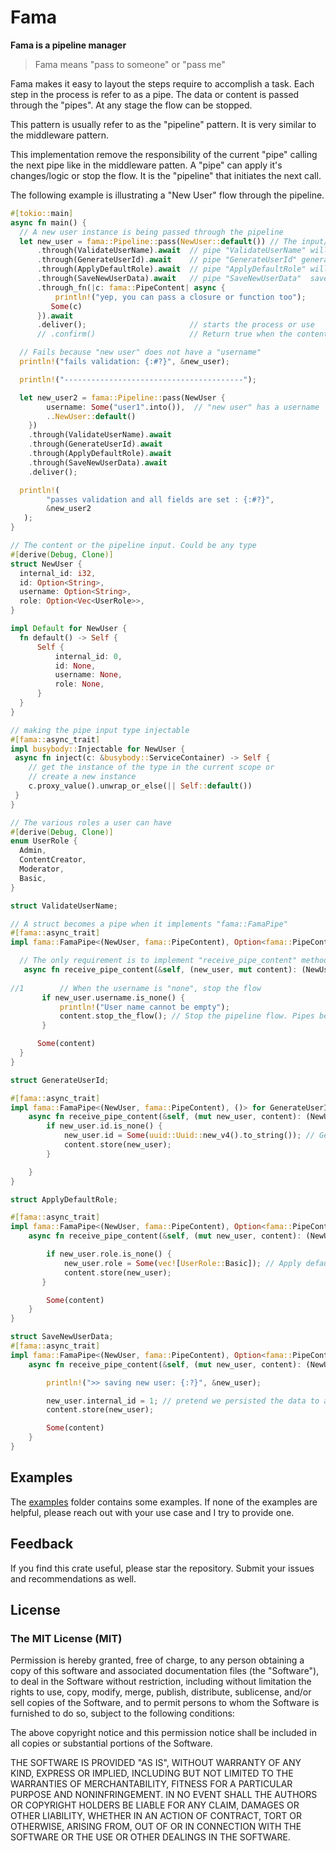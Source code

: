 # Fama

**Fama is a pipeline manager**

> Fama means "pass to someone" or "pass me"

 Fama makes it easy to layout the steps
 require to accomplish a task.
 Each step in the process is refer to as a pipe. The data or content is passed through
 the "pipes". At any stage the flow can be stopped.

 This pattern is usually refer to as the "pipeline" pattern. It is very similar to the
 middleware pattern.

 This implementation remove the responsibility of the current "pipe" calling the next pipe like
 in the middleware patten. A "pipe" can apply it's changes/logic or stop the flow. It is the "pipeline"
 that initiates the next call.

 The following example is illustrating a "New User" flow through the pipeline.

 ```rust
 #[tokio::main]
 async fn main() {
   // A new user instance is being passed through the pipeline
   let new_user = fama::Pipeline::pass(NewUser::default()) // The input/content
       .through(ValidateUserName).await  // pipe "ValidateUserName" will stop the flow if the user does not have a "username"
       .through(GenerateUserId).await    // pipe "GenerateUserId" generates and set the user ID.  
       .through(ApplyDefaultRole).await  // pipe "ApplyDefaultRole" will give the user the "Basic" role if the list of roles is empty
       .through(SaveNewUserData).await   // pipe "SaveNewUserData"  saves the data to the database. At this stage, we know all is well
       .through_fn(|c: fama::PipeContent| async {
           println!("yep, you can pass a closure or function too");
          Some(c)
       }).await
       .deliver();                       // starts the process or use
       // .confirm()                     // Return true when the content passes throug all the pipes

   // Fails because "new user" does not have a "username"
   println!("fails validation: {:#?}", &new_user);

   println!("----------------------------------------");

   let new_user2 = fama::Pipeline::pass(NewUser {
         username: Some("user1".into()),  // "new user" has a username
         ..NewUser::default()
     })
     .through(ValidateUserName).await
     .through(GenerateUserId).await
     .through(ApplyDefaultRole).await
     .through(SaveNewUserData).await
     .deliver();

   println!(
         "passes validation and all fields are set : {:#?}",
         &new_user2
    );
 }

 // The content or the pipeline input. Could be any type
 #[derive(Debug, Clone)]
 struct NewUser {
   internal_id: i32,
   id: Option<String>,
   username: Option<String>,
   role: Option<Vec<UserRole>>,
 }

 impl Default for NewUser {
   fn default() -> Self {
       Self {
           internal_id: 0,
           id: None,
           username: None,
           role: None,
       }
   }
 }

 // making the pipe input type injectable
 #[fama::async_trait]
 impl busybody::Injectable for NewUser {
  async fn inject(c: &busybody::ServiceContainer) -> Self {
     // get the instance of the type in the current scope or
     // create a new instance
     c.proxy_value().unwrap_or_else(|| Self::default())
  }
 }

 // The various roles a user can have
 #[derive(Debug, Clone)]
 enum UserRole {
   Admin,
   ContentCreator,
   Moderator,
   Basic,
 }

 struct ValidateUserName;

 // A struct becomes a pipe when it implements "fama::FamaPipe"
 #[fama::async_trait]
 impl fama::FamaPipe<(NewUser, fama::PipeContent), Option<fama::PipeContent>> for ValidateUserName {

   // The only requirement is to implement "receive_pipe_content" method
    async fn receive_pipe_content(&self, (new_user, mut content): (NewUser, fama::PipeContent)) -> Option<fama::PipeContent> {
  
//1        // When the username is "none", stop the flow
        if new_user.username.is_none() {
            println!("User name cannot be empty");
            content.stop_the_flow(); // Stop the pipeline flow. Pipes below this pipe will not get call
        }

       Some(content)
   }
 }

 struct GenerateUserId;

 #[fama::async_trait]
 impl fama::FamaPipe<(NewUser, fama::PipeContent), ()> for GenerateUserId {
     async fn receive_pipe_content(&self, (mut new_user, content): (NewUser,fama::PipeContent)) {
         if new_user.id.is_none() {
             new_user.id = Some(uuid::Uuid::new_v4().to_string()); // Generate and set the ID
             content.store(new_user);
         }

     }
 }

 struct ApplyDefaultRole;

 #[fama::async_trait]
 impl fama::FamaPipe<(NewUser, fama::PipeContent), Option<fama::PipeContent>> for ApplyDefaultRole {
     async fn receive_pipe_content(&self, (mut new_user, content): (NewUser,fama::PipeContent)) -> Option<fama::PipeContent> {

         if new_user.role.is_none() {
             new_user.role = Some(vec![UserRole::Basic]); // Apply default role
             content.store(new_user);
        }

         Some(content)
     }
 }

 struct SaveNewUserData;
 #[fama::async_trait]
 impl fama::FamaPipe<(NewUser, fama::PipeContent), Option<fama::PipeContent>> for SaveNewUserData {
     async fn receive_pipe_content(&self, (mut new_user, content): (NewUser,fama::PipeContent)) -> Option<fama::PipeContent> {

         println!(">> saving new user: {:?}", &new_user);

         new_user.internal_id = 1; // pretend we persisted the data to a database
         content.store(new_user);

         Some(content)
     }
 }
 ```
## Examples
The [examples](https://github.com/shiftrightonce/fama/tree/main/examples) folder contains some examples. If none of the examples are helpful,
please reach out with your use case and I  try to provide one.


## Feedback
If you find this crate useful, please star the repository. Submit your issues and recommendations as well.


## License

### The MIT License (MIT)

Permission is hereby granted, free of charge, to any person obtaining a copy of this software and associated documentation files (the "Software"), to deal in the Software without restriction, including without limitation the rights to use, copy, modify, merge, publish, distribute, sublicense, and/or sell copies of the Software, and to permit persons to whom the Software is furnished to do so, subject to the following conditions:

The above copyright notice and this permission notice shall be included in all copies or substantial portions of the Software.

THE SOFTWARE IS PROVIDED "AS IS", WITHOUT WARRANTY OF ANY KIND, EXPRESS OR IMPLIED, INCLUDING BUT NOT LIMITED TO THE WARRANTIES OF MERCHANTABILITY, FITNESS FOR A PARTICULAR PURPOSE AND NONINFRINGEMENT. IN NO EVENT SHALL THE AUTHORS OR COPYRIGHT HOLDERS BE LIABLE FOR ANY CLAIM, DAMAGES OR OTHER LIABILITY, WHETHER IN AN ACTION OF CONTRACT, TORT OR OTHERWISE, ARISING FROM, OUT OF OR IN CONNECTION WITH THE SOFTWARE OR THE USE OR OTHER DEALINGS IN THE SOFTWARE.